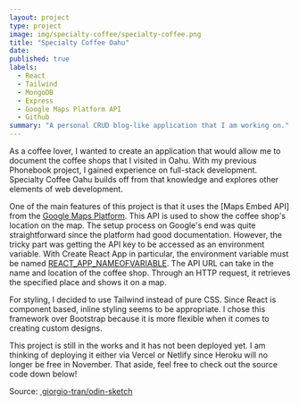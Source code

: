```yaml
---
layout: project
type: project
image: img/specialty-coffee/specialty-coffee.png
title: "Specialty Coffee Oahu"
date: 
published: true
labels:
  - React
  - Tailwind
  - MongoDB
  - Express
  - Google Maps Platform API
  - Github
summary: "A personal CRUD blog-like application that I am working on."
---
```


As a coffee lover, I wanted to create an application that would allow me to document the coffee shops that I visited in Oahu. With my previous Phonebook project, I gained experience on full-stack development. Specialty Coffee Oahu builds off from that knowledge and explores other elements of web development.

One of the main features of this project is that it uses the [Maps Embed API] from the [Google Maps Platform](https://developers.google.com/maps/apis-by-platform). This API is used to show the coffee shop's location on the map. The setup process on Google's end was quite straightforward since the platform had good documentation. However, the tricky part was getting the API key to be accessed as an environment variable. With Create React App in particular, the environment variable must be named [REACT_APP_NAMEOFVARIABLE](https://create-react-app.dev/docs/adding-custom-environment-variables/). The API URL can take in the name and location of the coffee shop. Through an HTTP request, it retrieves the specified place and shows it on a map. 

For styling, I decided to use Tailwind instead of pure CSS. Since React is component based, inline styling seems to be appropriate. I chose this framework over Bootstrap because it is more flexible when it comes to creating custom designs.

This project is still in the works and it has not been deployed yet. I am thinking of deploying it either via Vercel or Netlify since Heroku will no longer be free in November. That aside, feel free to check out the source code down below!


Source: <a href="https://github.com/giorgio-tran/odin-sketch/" target="_blank" rel="noopener noreferrer">&nbsp;giorgio-tran/odin-sketch</a>

